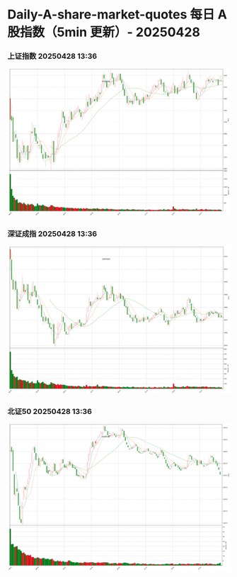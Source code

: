 
# Daily-A-share-market-quotes 每日 A 股指数（5min 更新）- 20250428

### 上证指数 20250428 13:36
![](./fig/2025/4/20250428-sh000001.png)

### 深证成指 20250428 13:36
![](./fig/2025/4/20250428-sz399001.png)

### 北证50 20250428 13:36
![](./fig/2025/4/20250428-bj899050.png)

